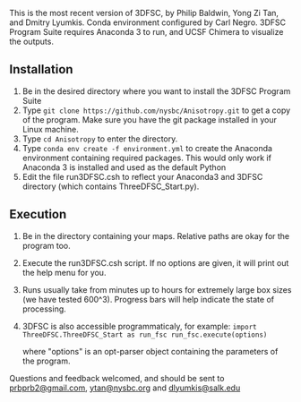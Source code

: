This is the most recent version of 3DFSC, by Philip Baldwin, Yong Zi Tan, and Dmitry Lyumkis.
Conda environment configured by Carl Negro.
3DFSC Program Suite requires Anaconda 3 to run, and UCSF Chimera to visualize the outputs.

## Installation ##
1) Be in the desired directory where you want to install the 3DFSC Program Suite
2) Type `git clone https://github.com/nysbc/Anisotropy.git` to get a copy of the program. Make sure you have the git package installed in your Linux machine.
3) Type `cd Anisotropy` to enter the directory.
4) Type `conda env create -f environment.yml` to create the Anaconda environment containing required packages. This would only work if Anaconda 3 is installed and used as the default Python
5) Edit the file run3DFSC.csh to reflect your Anaconda3 and 3DFSC directory (which contains ThreeDFSC_Start.py).

## Execution ##

1) Be in the directory containing your maps. Relative paths are okay for the program too.
2) Execute the run3DFSC.csh script. If no options are given, it will print out the help menu for you.
3) Runs usually take from minutes up to hours for extremely large box sizes (we have tested 600^3). Progress bars will help indicate the state of processing.

4) 3DFSC is also accessible programmaticaly, for example:
    `import ThreeDFSC.ThreeDFSC_Start as run_fsc
    run_fsc.execute(options)`
    
    where "options" is an opt-parser object containing the parameters of the program.

Questions and feedback welcomed, and should be sent to prbprb2@gmail.com, ytan@nysbc.org and dlyumkis@salk.edu
